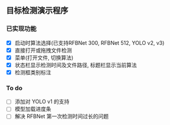 ## 目标检测演示程序

### 已实现功能
 - [x] 启动时算法选择(已支持RFBNet 300, RFBNet 512, YOLO  v2, v3)
 - [x] 直接打开或拖拽文件检测
 - [x] 菜单(打开文件, 切换算法)
 - [x] 状态栏显示检测时间及文件路径, 标题栏显示当前算法
 - [x] 检测框类别标注 

### To do
 - [ ] 添加对 YOLO v1 的支持
 - [ ] 模型加载进度条
 - [ ] 解决 RFBNet 第一次检测时间过长的问题
